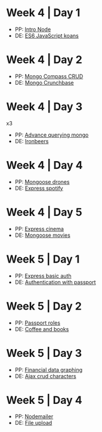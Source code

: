 # Week 4 | Day 1

- PP: [Intro Node](./lab-intro-node.md)
- DE: [ES6 JavaScript koans](./lab-es6-javascript-koans.md)

# Week 4 | Day 2

- PP: [Mongo Compass CRUD](./lab-mongo-compass-crud.md)
- DE: [Mongo Crunchbase](./lab-mongo-crunchbase.md)

# Week 4 | Day 3
x3
- PP: [Advance querying mongo](./lab-advance-querying-mongo.md)
- DE: [Ironbeers](./lab-ironbeers.md)

# Week 4 | Day 4

- PP: [Mongoose drones](./lab-mongoose-drones.md)
- DE: [Express spotify](./lab-express-spotify.md)

# Week 4 | Day 5

- PP: [Express cinema](./lab-express-cinema.md)
- DE: [Mongoose movies](./lab-mongoose-movies.md)



# Week 5 | Day 1

- PP: [Express basic auth](./lab-express-basic-auth.md)
- DE: [Authentication with passport](./lab-authentication-with-passport.md)

# Week 5 | Day 2

- PP: [Passport roles](./lab-passport-roles.md)
- DE: [Coffee and books](./lab-coffee-and-books.md)

# Week 5 | Day 3

- PP: [Financial data graphing](./lab-financial-data-graphing.md)
- DE: [Ajax crud characters](./lab-ajax-crud-characters.md)

# Week 5 | Day 4

- PP: [Nodemailer](./lab-nodemailer.md)
- DE: [File upload](./lab-file-upload.md)
